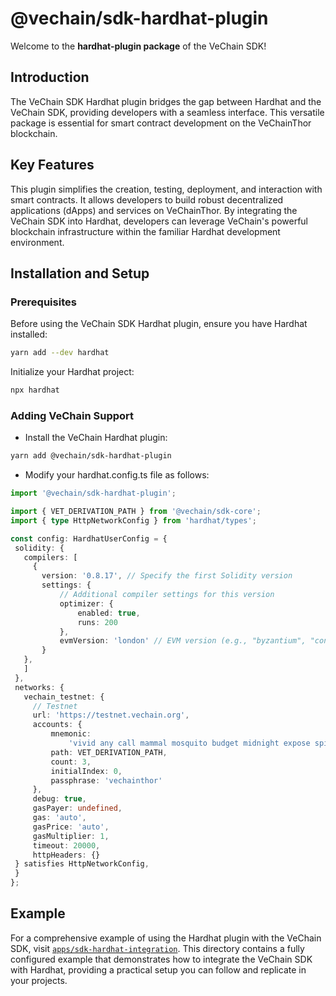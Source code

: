 # @vechain/sdk-hardhat-plugin

Welcome to the **hardhat-plugin package** of the VeChain SDK!

## Introduction

The VeChain SDK Hardhat plugin bridges the gap between Hardhat and the VeChain SDK, providing developers with a seamless interface. This versatile package is essential for smart contract development on the VeChainThor blockchain.

## Key Features

This plugin simplifies the creation, testing, deployment, and interaction with smart contracts. It allows developers to build robust decentralized applications (dApps) and services on VeChainThor. By integrating the VeChain SDK into Hardhat, developers can leverage VeChain's powerful blockchain infrastructure within the familiar Hardhat development environment.

## Installation and Setup

### Prerequisites
Before using the VeChain SDK Hardhat plugin, ensure you have Hardhat installed:
``` bash
yarn add --dev hardhat
```
Initialize your Hardhat project:
``` bash
npx hardhat
```

### Adding VeChain Support
 - Install the VeChain Hardhat plugin:
``` bash
yarn add @vechain/sdk-hardhat-plugin
```
 - Modify your hardhat.config.ts file as follows:
 ``` typescript
 import '@vechain/sdk-hardhat-plugin';

import { VET_DERIVATION_PATH } from '@vechain/sdk-core';
import { type HttpNetworkConfig } from 'hardhat/types';

const config: HardhatUserConfig = {
  solidity: {
    compilers: [
      {
        version: '0.8.17', // Specify the first Solidity version
        settings: {
            // Additional compiler settings for this version
            optimizer: {
                enabled: true,
                runs: 200
            },
            evmVersion: 'london' // EVM version (e.g., "byzantium", "constantinople", "petersburg", "istanbul", "berlin", "london")
        }
    },
    ]
  },
  networks: {
    vechain_testnet: {
      // Testnet
      url: 'https://testnet.vechain.org',
      accounts: {
          mnemonic:
              'vivid any call mammal mosquito budget midnight expose spirit approve reject system',
          path: VET_DERIVATION_PATH,
          count: 3,
          initialIndex: 0,
          passphrase: 'vechainthor'
      },
      debug: true,
      gasPayer: undefined,
      gas: 'auto',
      gasPrice: 'auto',
      gasMultiplier: 1,
      timeout: 20000,
      httpHeaders: {}
  } satisfies HttpNetworkConfig,
  }
};
```

## Example

For a comprehensive example of using the Hardhat plugin with the VeChain SDK, visit [`apps/sdk-hardhat-integration`](https://github.com/vechain/vechain-sdk-js/tree/main/apps/sdk-hardhat-integration). This directory contains a fully configured example that demonstrates how to integrate the VeChain SDK with Hardhat, providing a practical setup you can follow and replicate in your projects.

